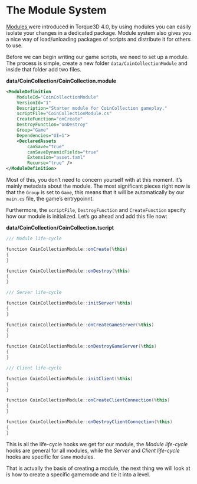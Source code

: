 # The Module System

[Modules ](../../../knowledgebase/modules/)were introduced in Torque3D 4.0, by using modules you can easily isolate your changes in a dedicated package. Module system also gives you a nice way of load/unloading packages of scripts and distribute it for others to use.

Before we can begin writing our game scripts, we need to set up a module. The process is simple, create a new folder `data/CoinCollectionModule` and inside that folder add two files.

**data/CoinCollection/CoinCollection.module**

```xml
<ModuleDefinition
    ModuleId="CoinCollectionModule"
    VersionId="1"
    Description="Starter module for CoinCollection gameplay."
    scriptFile="CoinCollectionModule.cs"
    CreateFunction="onCreate"
    DestroyFunction="onDestroy"
    Group="Game"
    Dependencies="UI=1">
    <DeclaredAssets
        canSave="true"
        canSaveDynamicFields="true"
        Extension="asset.taml"
        Recurse="true" />
</ModuleDefinition>

```

Most of this, you don’t need to concern yourself with at this moment. It’s mainly metadata about the module. The most significant pieces right now is that the `Group` is set to `Game`, this means that it will be automatically by our `main.cs` file, the game’s entrypoinnt.

Furthermore, the `scriptFile`, `DestroyFunction` and `CreateFunction` specify how our module is initialized. Let’s go ahead and add this file now:

**data/CoinCollection/CoinCollection.tscript**

```csharp
/// Module life-cycle

function CoinCollectionModule::onCreate(%this)
{
}

function CoinCollectionModule::onDestroy(%this)
{
}

/// Server life-cycle

function CoinCollectionModule::initServer(%this)
{
}

function CoinCollectionModule::onCreateGameServer(%this)
{
}

function CoinCollectionModule::onDestroyGameServer(%this)
{
}

/// Client life-cycle

function CoinCollectionModule::initClient(%this)
{
}

function CoinCollectionModule::onCreateClientConnection(%this)
{
}

function CoinCollectionModule::onDestroyClientConnection(%this)
{
}
```

This is all the life-cycle hooks we get for our module, the _Module life-cycle_ hooks are general for all modules, while the _Server_ and _Client life-cycle_ hooks are specific for `Game` modules.

That is actually the basis of creating a module, the next thing we will look at is how to create a specific gamemode and tie it into a level.
